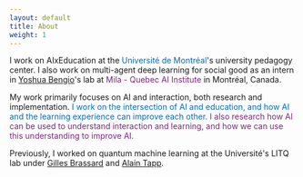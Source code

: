 ```yaml
---
layout: default
title: About
weight: 1
---
```


I work on AIxEducation at the 
<a href="https://www.umontreal.ca/" style="color:#006BB6;text-decoration:none">Université de Montréal</a>'s 
university pedagogy center.
I also work on multi-agent deep learning for social good as an intern in  [Yoshua Bengio](https://yoshuabengio.org/)'s lab at 
<a href="https://mila.quebec/en/" style="color:#7B2679;text-decoration:none">Mila - Quebec AI Institute</a> in Montréal, Canada.



My work primarily focuses on AI and interaction, both research and implementation.
<span style="color:#006BB6">I work on the intersection of AI and education, and how AI and the learning experience can improve each other.</span>
<span style="color:#7B2679">I also research how AI can be used to understand interaction and learning, and how we can use this understanding to improve AI.</span>

Previously, I worked on quantum machine learning at the Université's LITQ lab under
[Gilles Brassard](http://www.iro.umontreal.ca/~brassard/web/en/)
and 
[Alain Tapp](https://sites.google.com/view/alain-tapp-mila/).